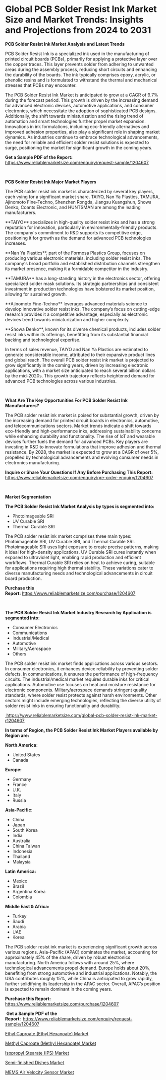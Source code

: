 <p><h1>Global PCB Solder Resist Ink Market Size and Market Trends: Insights and Projections from 2024 to 2031</h1></p><p><strong>PCB Solder Resist Ink Market Analysis and Latest Trends</strong></p>
<p><p>PCB Solder Resist Ink is a specialized ink used in the manufacturing of printed circuit boards (PCBs), primarily for applying a protective layer over the copper traces. This layer prevents solder from adhering to unwanted areas during the assembly process, reducing short circuits and enhancing the durability of the boards. The ink typically comprises epoxy, acrylic, or phenolic resins and is formulated to withstand the thermal and mechanical stresses that PCBs may encounter.</p><p>The PCB Solder Resist Ink Market is anticipated to grow at a CAGR of 9.7% during the forecast period. This growth is driven by the increasing demand for advanced electronic devices, automotive applications, and consumer electronics, which necessitate the adoption of sophisticated PCB designs. Additionally, the shift towards miniaturization and the rising trend of automation and smart technologies further propel market expansion. Innovations in ink formulations, including eco-friendly alternatives and improved adhesion properties, also play a significant role in shaping market dynamics. As industries continue to embrace technological advancements, the need for reliable and efficient solder resist solutions is expected to surge, positioning the market for significant growth in the coming years.</p></p>
<p><strong>Get a Sample PDF of the Report:&nbsp;</strong> <a href="https://www.reliablemarketsize.com/enquiry/request-sample/1204607?utm_campaign=1568&utm_medium=2&utm_source=Github&utm_content=ia&utm_term=16102024&utm_id=pcb-solder-resist-ink">https://www.reliablemarketsize.com/enquiry/request-sample/1204607</a></p>
<p>&nbsp;</p>
<p><strong>PCB Solder Resist Ink Major Market Players</strong></p>
<p><p>The PCB solder resist ink market is characterized by several key players, each vying for a significant market share. TAIYO, Nan Ya Plastics, TAMURA, Ajinomoto Fine-Techno, Shenzhen Rongda, Jiangsu Kuangshun, Showa Denko, Coants Electronic, and HUNTSMAN are among the leading manufacturers.</p><p>**TAIYO** specializes in high-quality solder resist inks and has a strong reputation for innovation, particularly in environmentally-friendly products. The company's commitment to R&D supports its competitive edge, positioning it for growth as the demand for advanced PCB technologies increases.</p><p>**Nan Ya Plastics**, part of the Formosa Plastics Group, focuses on producing various electronic materials, including solder resist inks. The company's broad portfolio and established distribution channels strengthen its market presence, making it a formidable competitor in the industry.</p><p>**TAMURA** has a long-standing history in the electronics sector, offering specialized solder mask solutions. Its strategic partnerships and consistent investment in production technologies have bolstered its market position, allowing for sustained growth.</p><p>**Ajinomoto Fine-Techno** leverages advanced materials science to develop innovative solder resist inks. The company’s focus on cutting-edge research provides it a competitive advantage, especially as electronic devices trend towards miniaturization and higher complexity.</p><p>**Showa Denko**, known for its diverse chemical products, includes solder resist inks within its offerings, benefitting from its substantial financial backing and technological expertise.</p><p>In terms of sales revenue, TAIYO and Nan Ya Plastics are estimated to generate considerable income, attributed to their expansive product lines and global reach. The overall PCB solder resist ink market is projected to grow significantly in the coming years, driven by increasing electronic applications, with a market size anticipated to reach several billion dollars by the mid-2020s. This growth trajectory reflects heightened demand for advanced PCB technologies across various industries.</p></p>
<p>&nbsp;</p>
<p><strong>What Are The Key Opportunities For PCB Solder Resist Ink Manufacturers?</strong></p>
<p><p>The PCB solder resist ink market is poised for substantial growth, driven by the increasing demand for printed circuit boards in electronics, automotive, and telecommunications sectors. Market trends indicate a shift towards eco-friendly and high-performance inks, addressing sustainability concerns while enhancing durability and functionality. The rise of IoT and wearable devices further fuels the demand for advanced PCBs. Key players are investing in R&D to innovate formulations that improve adhesion and thermal resistance. By 2028, the market is expected to grow at a CAGR of over 5%, propelled by technological advancements and evolving consumer needs in electronics manufacturing.</p></p>
<p><strong>Inquire or Share Your Questions If Any Before Purchasing This Report:</strong> <a href="https://www.reliablemarketsize.com/enquiry/pre-order-enquiry/1204607?utm_campaign=1568&utm_medium=2&utm_source=Github&utm_content=ia&utm_term=16102024&utm_id=pcb-solder-resist-ink">https://www.reliablemarketsize.com/enquiry/pre-order-enquiry/1204607</a></p>
<p>&nbsp;</p>
<p><strong>Market Segmentation</strong></p>
<p><strong>The PCB Solder Resist Ink Market Analysis by types is segmented into:</strong></p>
<p><ul><li>Photoimageable SRI</li><li>UV Curable SRI</li><li>Thermal Curable SRI</li></ul></p>
<p><p>The PCB solder resist ink market comprises three main types: Photoimageable SRI, UV Curable SRI, and Thermal Curable SRI. Photoimageable SRI uses light exposure to create precise patterns, making it ideal for high-density applications. UV Curable SRI cures instantly when exposed to ultraviolet light, enabling rapid production and efficient workflows. Thermal Curable SRI relies on heat to achieve curing, suitable for applications requiring high thermal stability. These variations cater to diverse manufacturing needs and technological advancements in circuit board production.</p></p>
<p><strong>Purchase this Report:&nbsp;</strong><a href="https://www.reliablemarketsize.com/purchase/1204607?utm_campaign=1568&utm_medium=2&utm_source=Github&utm_content=ia&utm_term=16102024&utm_id=pcb-solder-resist-ink">https://www.reliablemarketsize.com/purchase/1204607</a></p>
<p>&nbsp;</p>
<p><strong>The PCB Solder Resist Ink Market Industry Research by Application is segmented into:</strong></p>
<p><ul><li>Consumer Electronics</li><li>Communications</li><li>Industrial/Medical</li><li>Automotive</li><li>Military/Aerospace</li><li>Others</li></ul></p>
<p><p>The PCB solder resist ink market finds applications across various sectors. In consumer electronics, it enhances device reliability by preventing solder defects. In communications, it ensures the performance of high-frequency circuits. The industrial/medical market requires durable inks for critical applications. Automotive use focuses on heat and moisture resistance for electronic components. Military/aerospace demands stringent quality standards, where solder resist protects against harsh environments. Other sectors might include emerging technologies, reflecting the diverse utility of solder resist inks in ensuring functionality and durability.</p></p>
<p><a href="https://www.reliablemarketsize.com/global-pcb-solder-resist-ink-market-r1204607?utm_campaign=1568&utm_medium=2&utm_source=Github&utm_content=ia&utm_term=16102024&utm_id=pcb-solder-resist-ink">&nbsp;https://www.reliablemarketsize.com/global-pcb-solder-resist-ink-market-r1204607</a></p>
<p><strong>In terms of Region, the PCB Solder Resist Ink Market Players available by Region are:</strong></p>
<p>
    <p> <strong> North America: </strong>
        <ul>
            <li>United States</li>
            <li>Canada</li>
        </ul>
        </p> 
    <p> <strong> Europe: </strong>
        <ul>
            <li>Germany</li>
            <li>France</li>
            <li>U.K.</li>
            <li>Italy</li>
            <li>Russia</li>
        </ul>
        </p> 
    <p> <strong> Asia-Pacific: </strong>
        <ul>
            <li>China</li>
            <li>Japan</li>
            <li>South Korea</li>
            <li>India</li>
            <li>Australia</li>
            <li>China Taiwan</li>
            <li>Indonesia</li>
            <li>Thailand</li>
            <li>Malaysia</li>
        </ul>
        </p> 
    <p> <strong> Latin America: </strong>
        <ul>
            <li>Mexico</li>
            <li>Brazil</li>
            <li>Argentina Korea</li>
            <li>Colombia</li>
        </ul>
        </p> 
    <p> <strong> Middle East & Africa: </strong>
        <ul>
            <li>Turkey</li>
            <li>Saudi</li>
            <li>Arabia</li>
            <li>UAE</li>
            <li>Korea</li>
        </ul>
    </p>
    </p>
<p><p>The PCB solder resist ink market is experiencing significant growth across various regions. Asia-Pacific (APAC) dominates the market, accounting for approximately 45% of the share, driven by robust electronics manufacturing. North America follows with around 25%, where technological advancements propel demand. Europe holds about 20%, benefiting from strong automotive and industrial applications. Notably, the USA contributes roughly 15%, while China is anticipated to grow rapidly, further solidifying its leadership in the APAC sector. Overall, APAC’s position is expected to remain dominant in the coming years.</p></p>
<p><strong>Purchase this Report: </strong><a href="https://www.reliablemarketsize.com/purchase/1204607?utm_campaign=1568&utm_medium=2&utm_source=Github&utm_content=ia&utm_term=16102024&utm_id=pcb-solder-resist-ink">https://www.reliablemarketsize.com/purchase/1204607</a></p>
<p>&nbsp;<strong>Get a Sample PDF of the Report:&nbsp;&nbsp;</strong><a href="https://www.reliablemarketsize.com/enquiry/request-sample/1204607?utm_campaign=1568&utm_medium=2&utm_source=Github&utm_content=ia&utm_term=16102024&utm_id=pcb-solder-resist-ink">https://www.reliablemarketsize.com/enquiry/request-sample/1204607</a></p>
<p><strong></strong></p>
<p><p><a href="https://www.linkedin.com/pulse/ethyl-caproate-hexanoate-market-evolution-key-trends-regional-1dvcc?utm_campaign=1568&utm_medium=2&utm_source=Github&utm_content=ia&utm_term=16102024&utm_id=pcb-solder-resist-ink">Ethyl Caproate (Ethyl Hexanoate) Market</a></p><p><a href="https://www.linkedin.com/pulse/charting-future-comprehensive-analysis-global-methyl-caproate-ztdrc?utm_campaign=1568&utm_medium=2&utm_source=Github&utm_content=ia&utm_term=16102024&utm_id=pcb-solder-resist-ink">Methyl Caproate (Methyl Hexanoate) Market</a></p><p><a href="https://www.linkedin.com/pulse/global-isopropyl-stearate-ips-market-exploring-share-trends-belhc?trk=public_post_embed_feed-article-content&utm_campaign=1568&utm_medium=2&utm_source=Github&utm_content=ia&utm_term=16102024&utm_id=pcb-solder-resist-ink">Isopropyl Stearate (IPS) Market</a></p><p><a href="https://www.linkedin.com/pulse/semi-finished-dishes-market-global-regional-analysis-v5hvc?trk=public_post_embed_feed-article-content&utm_campaign=1568&utm_medium=2&utm_source=Github&utm_content=ia&utm_term=16102024&utm_id=pcb-solder-resist-ink">Semi-finished Dishes Market</a></p><p><a href="https://www.linkedin.com/pulse/global-mems-air-velocity-sensor-market-trends-innovations-t4mgc?trk=public_post_embed_feed-article-content&utm_campaign=1568&utm_medium=2&utm_source=Github&utm_content=ia&utm_term=16102024&utm_id=pcb-solder-resist-ink">MEMS Air Velocity Sensor Market</a></p></p>